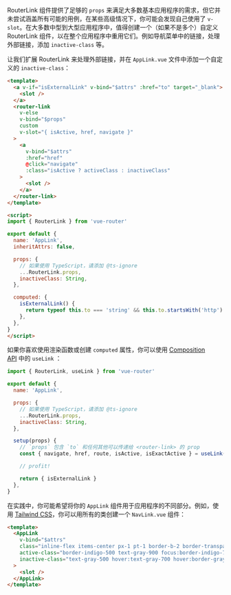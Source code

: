 RouterLink 组件提供了足够的 `props` 来满足大多数基本应用程序的需求，但它并未尝试涵盖所有可能的用例，在某些高级情况下，你可能会发现自己使用了 `v-slot`。在大多数中型到大型应用程序中，值得创建一个（如果不是多个）自定义 RouterLink 组件，以在整个应用程序中重用它们。例如导航菜单中的链接，处理外部链接，添加 `inactive-class` 等。

让我们扩展 RouterLink 来处理外部链接，并在 `AppLink.vue` 文件中添加一个自定义的 `inactive-class`：

```html
<template>
  <a v-if="isExternalLink" v-bind="$attrs" :href="to" target="_blank">
    <slot />
  </a>
  <router-link
    v-else
    v-bind="$props"
    custom
    v-slot="{ isActive, href, navigate }"
  >
    <a
      v-bind="$attrs"
      :href="href"
      @click="navigate"
      :class="isActive ? activeClass : inactiveClass"
    >
      <slot />
    </a>
  </router-link>
</template>

<script>
import { RouterLink } from 'vue-router'

export default {
  name: 'AppLink',
  inheritAttrs: false,

  props: {
    // 如果使用 TypeScript，请添加 @ts-ignore
    ...RouterLink.props,
    inactiveClass: String,
  },

  computed: {
    isExternalLink() {
      return typeof this.to === 'string' && this.to.startsWith('http')
    },
  },
}
</script>
```

如果你喜欢使用渲染函数或创建 `computed` 属性，你可以使用 [Composition API](https://router.vuejs.org/zh/guide/advanced/composition-api.html) 中的 `useLink` ：

```js
import { RouterLink, useLink } from 'vue-router'

export default {
  name: 'AppLink',

  props: {
    // 如果使用 TypeScript，请添加 @ts-ignore
    ...RouterLink.props,
    inactiveClass: String,
  },

  setup(props) {
    // `props` 包含 `to` 和任何其他可以传递给 <router-link> 的 prop
    const { navigate, href, route, isActive, isExactActive } = useLink(props)

    // profit!

    return { isExternalLink }
  },
}
```

在实践中，你可能希望将你的 `AppLink` 组件用于应用程序的不同部分。例如，使用 [Tailwind CSS](https://tailwindcss.com/)，你可以用所有的类创建一个 `NavLink.vue` 组件：

```html
<template>
  <AppLink
    v-bind="$attrs"
    class="inline-flex items-center px-1 pt-1 border-b-2 border-transparent text-sm font-medium leading-5 text-gray-500 hover:text-gray-700 hover:border-gray-300 focus:outline-none focus:text-gray-700 focus:border-gray-300 transition duration-150 ease-in-out"
    active-class="border-indigo-500 text-gray-900 focus:border-indigo-700"
    inactive-class="text-gray-500 hover:text-gray-700 hover:border-gray-300 focus:text-gray-700 focus:border-gray-300"
  >
    <slot />
  </AppLink>
</template>
```








